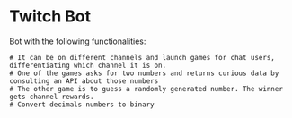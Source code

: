 ﻿# Twitch Bot

Bot with the following functionalities:
```
# It can be on different channels and launch games for chat users, differentiating which channel it is on.
# One of the games asks for two numbers and returns curious data by consulting an API about those numbers
# The other game is to guess a randomly generated number. The winner gets channel rewards.
# Convert decimals numbers to binary
```
